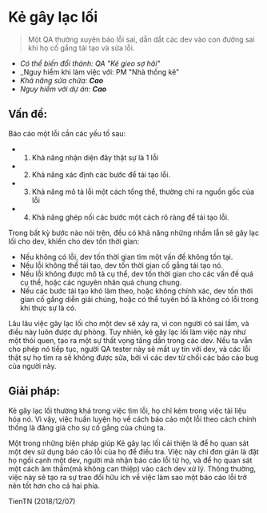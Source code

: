# Kẻ gây lạc lối
> Một QA thường xuyên báo lỗi sai, dẫn dắt các dev vào con đường sai khi họ cố gắng tái tạo và sửa lỗi.

* _Có thể biến đổi thành: QA "Kẻ gieo sợ hãi"_
* _Nguy hiểm khi làm việc với: PM "Nhà thống kê"
* _Khả năng sửa chữa: **Cao**_
* _Nguy hiểm với dự án: **Cao**_

## Vấn đề:
Báo cáo một lỗi cần các yếu tố sau:

* 1. Khả năng nhận diện đây thật sự là 1 lỗi
* 2. Khả năng xác định các bước để tái tạo lỗi.
* 3. Khả năng mô tả lỗi một cách tổng thể, thường chỉ ra nguồn gốc của lỗi
* 4. Khả năng ghép nối các bước một cách rõ ràng để tái tạo lỗi.

Trong bất kỳ bước nào nói trên, đều có khả năng những nhầm lẫn sẽ gây lạc lối cho dev, khiến cho dev tốn thời gian:

* Nếu không có lỗi, dev tốn thời gian tìm một vấn đề không tồn tại.
* Nếu lỗi không thể tái tạo, dev tốn thời gian cố gắng tái tạo nó.
* Nếu lỗi không được mô tả cụ thể, dev tốn thời gian cho các vấn đề quá cụ thể, hoặc các nguyên nhân quá chung chung.
* Nếu các bước tái tạo khó làm theo, hoặc không chính xác, dev tốn thời gian cố gắng diễn giải chúng, hoặc có thể tuyên bố là không có lỗi trong khi thực sự là có.

Lâu lâu việc gây lạc lối cho một dev sẽ xảy ra, vì con người có sai lầm, và điều này luôn được dự phòng. Tuy nhiên, kẻ  gây lạc lối làm việc này như một thói quen, tạo ra một sự thất vọng tăng dần trong các dev. Nếu ta vẫn cho phép nó tiếp tục, người QA tester này sẽ mất uy tín với dev, và các lỗi thật sự họ tìm ra sẽ không được sửa, bởi vì các dev từ chối các báo cáo bug của người này.

## Giải pháp:
Kẻ gây lạc lối thường khá trong việc tìm lỗi, họ chỉ kém trong việc tài liệu hóa nó. Vì vậy, việc huấn luyện họ về cách báo cáo một lỗi theo cách chính thống là đáng giá cho sự cố gắng của chúng ta.

Một trong những biện pháp giúp Kẻ gây lạc lối cải thiện là để họ quan sát một dev sử dụng báo cáo lỗi của họ để điều tra. Việc này chỉ đơn giản là đặt họ ngồi cạnh một dev, người mà nhận báo cáo lỗi từ họ, và để họ quan sát một cách âm thầm(mà không can thiệp) vào cách dev xử lý. Thông thường, việc này sẽ tạo ra sự trao đổi hữu ích về việc làm sao một báo cáo lỗi trở nên tốt hơn cho cả hai phía.

TienTN (2018/12/07)